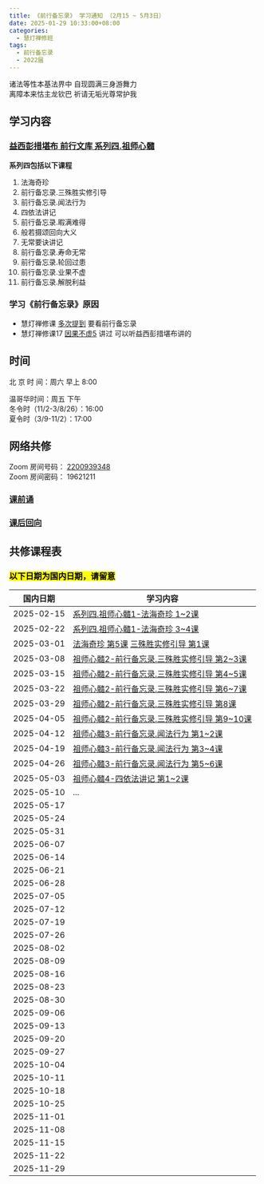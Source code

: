 ```yaml
---
title: 《前行备忘录》 学习通知 （2月15 ~ 5月3日）
date: 2025-01-29 10:33:00+08:00
categories:
  - 慧灯禅修班
tags:
  - 前行备忘录
  - 2022届
---
```

诸法等性本基法界中 自现圆满三身游舞力  
离障本来怙主龙钦巴 祈请无垢光尊常护我

## 学习内容
### [益西彭措堪布 前行文库 系列四.祖师心髓](https://huidengchanxiu.net/refs/s4)
**系列四包括以下课程**
1. 法海奇珍
2. 前行备忘录.三殊胜实修引导
3. 前行备忘录.闻法行为
4. 四依法讲记
5. 前行备忘录.暇满难得
6. 般若摄颂回向大义
7. 无常要诀讲记
8. 前行备忘录.寿命无常
9. 前行备忘录.轮回过患
10. 前行备忘录.业果不虚
11. 前行备忘录.解脱利益

### 学习《前行备忘录》原因
- 慧灯禅修课 [多次提到](https://sou.hdcxb.net/search/前行备忘录) 要看前行备忘录
- 慧灯禅修课17 [因果不虚5](https://sou.hdcxb.net/search/益西彭措) 讲过 可以听益西彭措堪布讲的

## 时间

北 京 时 间：周六 早上 8:00

温哥华时间：周五 下午 \
冬令时（11/2-3/8/26）：16:00 \
夏令时（3/9-11/2）：17:00

## 网络共修

Zoom 房间号码： [2200939348](https://us06web.zoom.us/j/2200939348?pwd=zCHP3llIc31B0o587BY6mkJUaLIvag.1)\
Zoom 房间密码： 19621211


### [课前诵](https://box.hdcxb.net/备用/kesong/2015加行班课前念诵-LB.mp4)

### [课后回向](https://box.hdcxb.net/备用/kesong/课后回向(百字明+愿海心髓).mp4)

## 共修课程表
### <mark>以下日期为国内日期，请留意</mark>
| 国内日期 | 学习内容 |
|---|---|
|2025-02-15| [系列四.祖师心髓1-法海奇珍 1~2课](https://huidengchanxiu.net/refs/xmfw/s4/s4-zsxs1-fhqz)|
|2025-02-22| [系列四.祖师心髓1-法海奇珍 3~4课](https://huidengchanxiu.net/refs/xmfw/s4/s4-zsxs1-fhqz)|
|2025-03-01| [法海奇珍 第5课](https://www.huidengchanxiu.net/refs/xmfw/s4/s4-zsxs1-fhqz) [三殊胜实修引导 第1课](https://huidengchanxiu.net/refs/xmfw/s4/s4-zsxs2-qxbwl-sss/)|
|2025-03-08|  [祖师心髓2-前行备忘录.三殊胜实修引导 第2~3课](https://huidengchanxiu.net/refs/xmfw/s4/s4-zsxs2-qxbwl-sss/)|
|2025-03-15|  [祖师心髓2-前行备忘录.三殊胜实修引导 第4~5课](https://huidengchanxiu.net/refs/xmfw/s4/s4-zsxs2-qxbwl-sss/)|
|2025-03-22|  [祖师心髓2-前行备忘录.三殊胜实修引导 第6~7课](https://huidengchanxiu.net/refs/xmfw/s4/s4-zsxs2-qxbwl-sss/)|
|2025-03-29|  [祖师心髓2-前行备忘录.三殊胜实修引导 第8课](https://huidengchanxiu.net/refs/xmfw/s4/s4-zsxs2-qxbwl-sss/)|
|2025-04-05|  [祖师心髓2-前行备忘录.三殊胜实修引导 第9~10课](https://huidengchanxiu.net/refs/xmfw/s4/s4-zsxs2-qxbwl-sss/)|
|2025-04-12| [祖师心髓3-前行备忘录.闻法行为 第1~2课](https://huidengchanxiu.net/refs/xmfw/s4/s4-zsxs3-qxbwl-wfgl)|
|2025-04-19| [祖师心髓3-前行备忘录.闻法行为 第3~4课](https://huidengchanxiu.net/refs/xmfw/s4/s4-zsxs3-qxbwl-wfgl)|
|2025-04-26| [祖师心髓3-前行备忘录.闻法行为 第5~6课](https://huidengchanxiu.net/refs/xmfw/s4/s4-zsxs3-qxbwl-wfgl)|
|2025-05-03| [祖师心髓4-四依法讲记 第1~2课](https://huidengchanxiu.net/refs/xmfw/s4/s4-zsxs4-4yf)|
|2025-05-10| ...|
|2025-05-17| |
|2025-05-24| |
|2025-05-31| |
|2025-06-07| |
|2025-06-14| |
|2025-06-21| |
|2025-06-28| |
|2025-07-05| |
|2025-07-12| |
|2025-07-19| |
|2025-07-26| |
|2025-08-02| |
|2025-08-09| |
|2025-08-16| |
|2025-08-23| |
|2025-08-30| |
|2025-09-06| |
|2025-09-13| |
|2025-09-20| |
|2025-09-27| |
|2025-10-04| |
|2025-10-11| |
|2025-10-18| |
|2025-10-25| |
|2025-11-01| |
|2025-11-08| |
|2025-11-15| |
|2025-11-22| |
|2025-11-29| |

